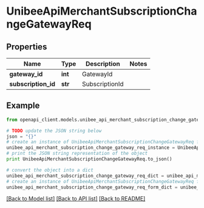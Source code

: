 # UnibeeApiMerchantSubscriptionChangeGatewayReq


## Properties

Name | Type | Description | Notes
------------ | ------------- | ------------- | -------------
**gateway_id** | **int** | GatewayId | 
**subscription_id** | **str** | SubscriptionId | 

## Example

```python
from openapi_client.models.unibee_api_merchant_subscription_change_gateway_req import UnibeeApiMerchantSubscriptionChangeGatewayReq

# TODO update the JSON string below
json = "{}"
# create an instance of UnibeeApiMerchantSubscriptionChangeGatewayReq from a JSON string
unibee_api_merchant_subscription_change_gateway_req_instance = UnibeeApiMerchantSubscriptionChangeGatewayReq.from_json(json)
# print the JSON string representation of the object
print UnibeeApiMerchantSubscriptionChangeGatewayReq.to_json()

# convert the object into a dict
unibee_api_merchant_subscription_change_gateway_req_dict = unibee_api_merchant_subscription_change_gateway_req_instance.to_dict()
# create an instance of UnibeeApiMerchantSubscriptionChangeGatewayReq from a dict
unibee_api_merchant_subscription_change_gateway_req_form_dict = unibee_api_merchant_subscription_change_gateway_req.from_dict(unibee_api_merchant_subscription_change_gateway_req_dict)
```
[[Back to Model list]](../README.md#documentation-for-models) [[Back to API list]](../README.md#documentation-for-api-endpoints) [[Back to README]](../README.md)


